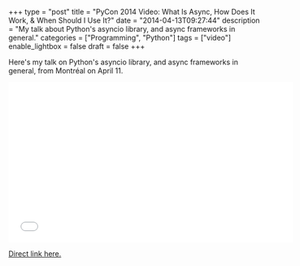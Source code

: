 +++
type = "post"
title = "PyCon 2014 Video: What Is Async, How Does It Work, & When Should I Use It?"
date = "2014-04-13T09:27:44"
description = "My talk about Python's asyncio library, and async frameworks in general."
categories = ["Programming", "Python"]
tags = ["video"]
enable_lightbox = false
draft = false
+++

<p>Here's my talk on Python's asyncio library, and async frameworks in general, from Montr&eacute;al on April 11.</p>
<iframe width="560" height="315" src="//www.youtube.com/embed/9WV7juNmyE8" frameborder="0" allowfullscreen></iframe>

<p><a href="https://www.youtube.com/watch?v=9WV7juNmyE8">Direct link here.</a></p>
    